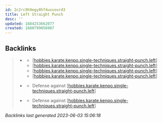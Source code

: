```yaml
---
id: 2c2rc9h9egy8hf4uxvourd3
title: Left Straight Punch
desc: ''
updated: 1684253662077
created: 1680799056987
---
```


## Backlinks

> - [](..\forms\hobbies.karate.kenpo.forms.long-form-1.md)
>   - [[hobbies.karate.kenpo.single-techniques.straight-punch.left]]
>   - [[hobbies.karate.kenpo.single-techniques.straight-punch.left]]
>   - [[hobbies.karate.kenpo.single-techniques.straight-punch.left]]
>   - [[hobbies.karate.kenpo.single-techniques.straight-punch.left]]
>    
> - [](..\techniques\hobbies.karate.kenpo.techniques.reversing-mace.md)
>   - Defense against [[hobbies.karate.kenpo.single-techniques.straight-punch.left]]
>    
> - [](..\techniques\hobbies.karate.kenpo.techniques.shielding-hammer.md)
>   - Defense against [[hobbies.karate.kenpo.single-techniques.straight-punch.left]]

_Backlinks last generated 2023-06-03 15:06:18_

[//begin]: # "Autogenerated link references for markdown compatibility"
[hobbies.karate.kenpo.single-techniques.straight-punch.left]: hobbies.karate.kenpo.single-techniques.straight-punch.left "Left Straight Punch"
[//end]: # "Autogenerated link references"